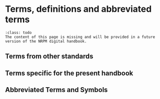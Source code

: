 # Terms, definitions and abbreviated terms
```{admonition} Under construction
:class: todo
The content of this page is missing and will be provided in a future version of the NRPM digital handbook.

```

## Terms from other standards


## Terms specific for the present handbook



## Abbreviated Terms and Symbols

